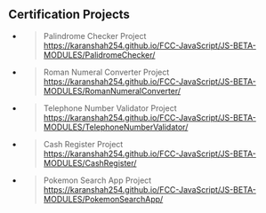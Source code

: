 ## Certification Projects

- >Palindrome Checker Project<br>https://karanshah254.github.io/FCC-JavaScript/JS-BETA-MODULES/PalidromeChecker/

- >Roman Numeral Converter Project<br>https://karanshah254.github.io/FCC-JavaScript/JS-BETA-MODULES/RomanNumeralConverter/

- >Telephone Number Validator Project<br>https://karanshah254.github.io/FCC-JavaScript/JS-BETA-MODULES/TelephoneNumberValidator/

- >Cash Register Project<br>https://karanshah254.github.io/FCC-JavaScript/JS-BETA-MODULES/CashRegister/

- >Pokemon Search App Project<br>https://karanshah254.github.io/FCC-JavaScript/JS-BETA-MODULES/PokemonSearchApp/